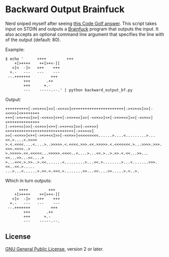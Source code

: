 Backward Output Brainfuck
=========================

Nerd sniped myself after seeing [this Code Golf answer][codegolf]. This script
takes input on STDIN and outputs a [Brainfuck][bf] program that outputs the
input. It also accepts an optional command line argument that specifies the line
with of the output (default: 80).

Example:

    $ echo '      ++++         +++
        +[>++++    ++[>+<-][
       <]<  -]>   >++    +++
      +.-   ---   ---    ---
     --.+++++++         +++
            +++       .++
            +++      +.-
            ---    -----.--.' | python backward_output_bf.py

Output:

    ++++++++++[->+>+<<]>>[-<<+>>]<++++++++++++++++++++++[->+>+<<]>>[-<<+>>]<++++++++
    +++[->+>+<<]>>[-<<+>>]<++[->+>+<<]>>[-<<+>>]<+[->+>+<<]>>[-<<+>>]<++++++++++++++
    [->+>+<<]>>[-<<+>>]<++[->+>+<<]>>[-<<+>>]<+++++++++++++++++++++++++++++[->+>+<<]
    >>[-<<+>>]<++[->+>+<<]>>[-<<+>>]<<<<<<<<<......>....<.........>...<<.>....>.>>>>
    >.<.<<<<....<....>..>>>>>.<.<<<<.>>>.<<.>>>>>.<.<<<<<<<.>...>>>>.>>>.<<<.<<<<..>
    >.>>>>>.<<.<<<<<...>>>>>.<<<<..<....>...<<.>..>.>>.<.<<...>>...<<...>>...<<....>
    >...<<<.>.>>..>.<<.......<.........>...<<.>........>...<.......>>>.<<..<<.>.....
    ...>...<......>.>>.<.<<<.>........>>...<<....>>.....>.<..>.

Which in turn outputs:

          ++++         +++
        +[>++++    ++[>+<-][
       <]<  -]>   >++    +++
      +.-   ---   ---    ---
     --.+++++++         +++
            +++       .++
            +++      +.-
            ---    -----.--.


License
-------

[GNU General Public License][gpl], version 2 or later.

[codegolf]: http://codegolf.stackexchange.com/a/21857/15322
[bf]: http://esoteric.sange.fi/brainfuck/impl/interp/i.html
[gpl]: https://www.gnu.org/licenses/
